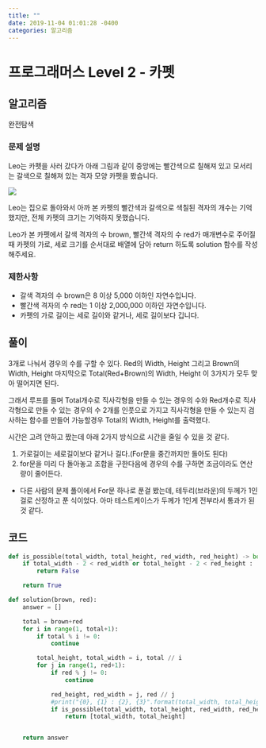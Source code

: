 ```yaml
---
title: ""
date: 2019-11-04 01:01:28 -0400
categories: 알고리즘
---
```


# 프로그래머스 Level 2 - 카펫


## 알고리즘

완전탐색

### **문제 설명**

Leo는 카펫을 사러 갔다가 아래 그림과 같이 중앙에는 빨간색으로 칠해져 있고 모서리는 갈색으로 칠해져 있는 격자 모양 카펫을 봤습니다.

![](https://grepp-programmers.s3.amazonaws.com/files/ybm/7c94563a35/2ff27ac9-97d0-43a9-9cf8-a344b8e7912e.png)

Leo는 집으로 돌아와서 아까 본 카펫의 빨간색과 갈색으로 색칠된 격자의 개수는 기억했지만, 전체 카펫의 크기는 기억하지 못했습니다.

Leo가 본 카펫에서 갈색 격자의 수 brown, 빨간색 격자의 수 red가 매개변수로 주어질 때 카펫의 가로, 세로 크기를 순서대로 배열에 담아 return 하도록 solution 함수를 작성해주세요.

### 제한사항

-   갈색 격자의 수 brown은 8 이상 5,000 이하인 자연수입니다.
-   빨간색 격자의 수 red는 1 이상 2,000,000 이하인 자연수입니다.
-   카펫의 가로 길이는 세로 길이와 같거나, 세로 길이보다 깁니다.


##   풀이

3개로 나눠서 경우의 수를 구할 수 있다. Red의 Width, Height 그리고 Brown의 Width, Height 마지막으로 Total(Red+Brown)의 Width, Height 이 3가지가 모두 맞아 떨어지면 된다.

그래서 루프를 돌며 Total개수로 직사각형을 만들 수 있는 경우의 수와 Red개수로 직사각형으로 만들 수 있는 경우의 수 2개를 인풋으로 가지고 직사각형을 만들 수 있는지 검사하는 함수를 만들어 가능할경우 Total의 Width, Height를 출력했다.

시간은 고려 안하고 짰는데 아래 2가지 방식으로 시간을 줄일 수 있을 것 같다.

1.  가로길이는 세로길이보다 같거나 길다.(For문을 중간까지만 돌아도 된다)
2.  for문을 미리 다 돌아놓고 조합을 구한다음에 경우의 수를 구하면 조금이라도 연산량이 줄어든다.

-   다른 사람의 문제 풀이에서 For문 하나로 푼걸 봤는데, 테두리(브라운)의 두께가 1인걸로 산정하고 푼 식이었다. 아마 테스트케이스가 두께가 1인게 전부라서 통과가 된 것 같다.

## 코드
```python
def is_possible(total_width, total_height, red_width, red_height) -> bool:
    if total_width - 2 < red_width or total_height - 2 < red_height :
        return False

    return True

def solution(brown, red):
    answer = []

    total = brown+red
    for i in range(1, total+1):
        if total % i != 0:
            continue

        total_height, total_width = i, total // i
        for j in range(1, red+1):
            if red % j != 0:
                continue

            red_height, red_width = j, red // j
            #print("{0}, {1} : {2}, {3}".format(total_width, total_height, red_width, red_height))
            if is_possible(total_width, total_height, red_width, red_height):
                return [total_width, total_height]


    return answer
```